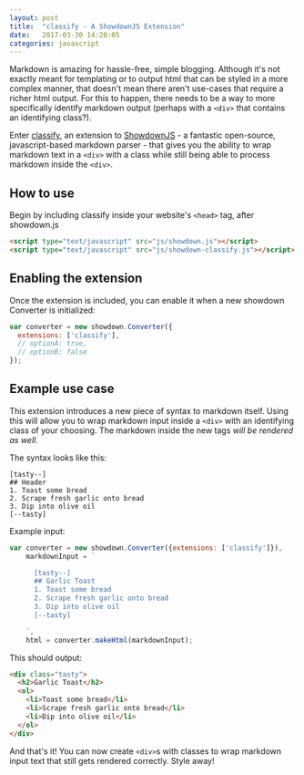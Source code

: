 ```yaml
---
layout: post
title:  "classify - A ShowdownJS Extension"
date:   2017-03-30 14:20:05
categories: javascript
---
```


Markdown is amazing for hassle-free, simple blogging. Although it's not exactly meant for templating or to output html that can be styled in a more complex manner, that doesn't mean there aren't use-cases that require a richer html output. For this to happen, there needs to be a way to more specifically identify markdown output (perhaps with a `<div>` that contains an identifying class?).

Enter [classify](https://github.com/timelytree/showdown-classify), an extension to [ShowdownJS](https://github.com/showdownjs) - a fantastic open-source, javascript-based markdown parser - that gives you the ability to wrap markdown text in a `<div>` with a class while still being able to process markdown inside the `<div>`.

## How to use

Begin by including classify inside your website's `<head>` tag, after showdown.js

```html
<script type="text/javascript" src="js/showdown.js"></script>
<script type="text/javascript" src="js/showdown-classify.js"></script>
```

## Enabling the extension

Once the extension is included, you can enable it when a new showdown Converter is initialized:

```javascript
var converter = new showdown.Converter({
  extensions: ['classify'],
  // optionA: true,
  // optionB: false
});
```

## Example use case

This extension introduces a new piece of syntax to markdown itself. Using this will allow you to wrap markdown input inside a `<div>` with an identifying class of your choosing. The markdown inside the new tags _will be rendered as well_.

The syntax looks like this:

```
[tasty--]
## Header
1. Toast some bread
2. Scrape fresh garlic onto bread
3. Dip into olive oil
[--tasty]
```

Example input:

```javascript
var converter = new showdown.Converter({extensions: ['classify']}),
    markdownInput = `

      [tasty--]
      ## Garlic Toast
      1. Toast some bread
      2. Scrape fresh garlic onto bread
      3. Dip into olive oil
      [--tasty]

    `,
    html = converter.makeHtml(markdownInput);
```

This should output:

```html
<div class="tasty">
  <h2>Garlic Toast</h2>
  <ol>
    <li>Toast some bread</li>
    <li>Scrape fresh garlic onto bread</li>
    <li>Dip into olive oil</li>
  </ol>
</div>
```

And that's it! You can now create `<div>`s with classes to wrap markdown input text
that still gets rendered correctly. Style away!
